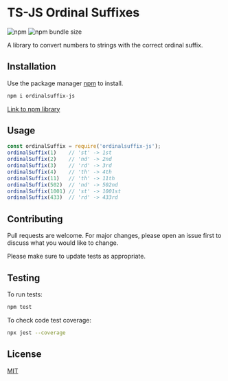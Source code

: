 # TS-JS Ordinal Suffixes

![npm](https://img.shields.io/npm/v/ordinalsuffix-js)
![npm bundle size](https://img.shields.io/bundlephobia/min/ordinalsuffix-js)

A library to convert numbers to strings with the correct ordinal suffix.

## Installation

Use the package manager [npm](https://docs.npmjs.com/cli/v8/commands/npm) to install.

```bash
npm i ordinalsuffix-js
```

[Link to npm library](https://www.npmjs.com/package/ordinalsuffix-js)

## Usage

```ts
const ordinalSuffix = require('ordinalsuffix-js');
ordinalSuffix(1)    // 'st' -> 1st
ordinalSuffix(2)    // 'nd' -> 2nd
ordinalSuffix(3)    // 'rd' -> 3rd
ordinalSuffix(4)    // 'th' -> 4th
ordinalSuffix(11)   // 'th' -> 11th
ordinalSuffix(502)  // 'nd' -> 502nd
ordinalSuffix(1001) // 'st' -> 1001st
ordinalSuffix(433)  // 'rd' -> 433rd
```

## Contributing

Pull requests are welcome. For major changes, please open an issue first to discuss what you would like to change.

Please make sure to update tests as appropriate.

## Testing

To run tests:

```bash
npm test
```

To check code test coverage:

```bash
npx jest --coverage
```

## License

[MIT](https://choosealicense.com/licenses/mit/)
